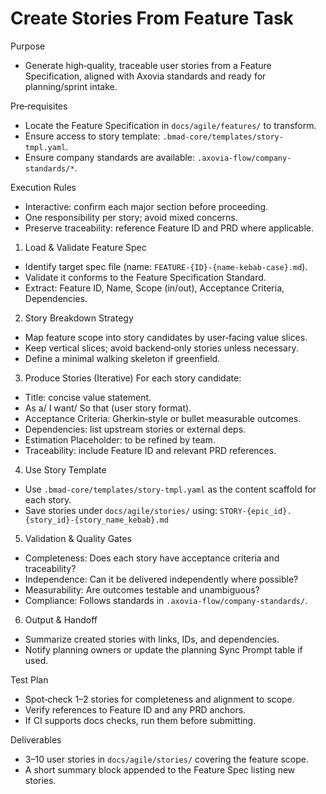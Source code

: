 <!-- 
-----------------
# Author: Axovia AI
# Company: Axovia AI
# Date: 2025-09-07
# Brief: Executable workflow to create user stories from a Feature Specification.
# Version: 1.0
-----------------
 -->

# Create Stories From Feature Task

Purpose

- Generate high‑quality, traceable user stories from a Feature Specification, aligned with Axovia standards and ready for planning/sprint intake.

Pre‑requisites

- Locate the Feature Specification in `docs/agile/features/` to transform.
- Ensure access to story template: `.bmad-core/templates/story-tmpl.yaml`.
- Ensure company standards are available: `.axovia-flow/company-standards/*`.

Execution Rules

- Interactive: confirm each major section before proceeding.
- One responsibility per story; avoid mixed concerns.
- Preserve traceability: reference Feature ID and PRD where applicable.

1) Load & Validate Feature Spec

- Identify target spec file (name: `FEATURE-{ID}-{name-kebab-case}.md`).
- Validate it conforms to the Feature Specification Standard.
- Extract: Feature ID, Name, Scope (in/out), Acceptance Criteria, Dependencies.

2) Story Breakdown Strategy

- Map feature scope into story candidates by user‑facing value slices.
- Keep vertical slices; avoid backend‑only stories unless necessary.
- Define a minimal walking skeleton if greenfield.

3) Produce Stories (Iterative)
For each story candidate:

- Title: concise value statement.
- As a/ I want/ So that (user story format).
- Acceptance Criteria: Gherkin‑style or bullet measurable outcomes.
- Dependencies: list upstream stories or external deps.
- Estimation Placeholder: to be refined by team.
- Traceability: include Feature ID and relevant PRD references.

4) Use Story Template

- Use `.bmad-core/templates/story-tmpl.yaml` as the content scaffold for each story.
- Save stories under `docs/agile/stories/` using: `STORY-{epic_id}.{story_id}-{story_name_kebab}.md`

5) Validation & Quality Gates

- Completeness: Does each story have acceptance criteria and traceability?
- Independence: Can it be delivered independently where possible?
- Measurability: Are outcomes testable and unambiguous?
- Compliance: Follows standards in `.axovia-flow/company-standards/`.

6) Output & Handoff

- Summarize created stories with links, IDs, and dependencies.
- Notify planning owners or update the planning Sync Prompt table if used.

Test Plan

- Spot‑check 1–2 stories for completeness and alignment to scope.
- Verify references to Feature ID and any PRD anchors.
- If CI supports docs checks, run them before submitting.

Deliverables

- 3–10 user stories in `docs/agile/stories/` covering the feature scope.
- A short summary block appended to the Feature Spec listing new stories.
